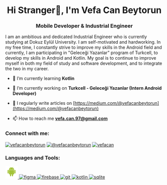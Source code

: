 <h1 align="center">Hi Stranger👋, I'm Vefa Can Beytorun</h1>
<h3 align="center">Mobile Developer & Industrial Engineer</h3>


I am an ambitious and dedicated Industrial Engineer who is currently studying at Dokuz Eylül
University. I am self-motivated and hardworking.
In my free time, I constantly strive to improve my skills in the Android field and currently, I am
participating in "Geleceği Yazanlar" program of Turkcell, to develop my skills in Android and Kotlin.
My goal is to continue to improve myself in both my field of study and software development, and to
integrate the two in my career.




- 🌱 I’m currently learning **Kotlin**

- 🔭 I’m currently working on **Turkcell - Geleceği Yazanlar (Intern Android Developer)**

- 📝 I regularly write articles on [https://medium.com/@vefacanbeytorun](https://medium.com/@vefacanbeytorun)

- 📫 How to reach me **vefa.can.97@gmail.com**

<h3 align="left">Connect with me:</h3>
<p align="left">
<a href="https://linkedin.com/in/vefacanbeytorun" target="blank"><img align="center" src="https://raw.githubusercontent.com/rahuldkjain/github-profile-readme-generator/master/src/images/icons/Social/linked-in-alt.svg" alt="vefacanbeytorun" height="30" width="40" /></a>
<a href="https://medium.com/@vefacanbeytorun" target="blank"><img align="center" src="https://raw.githubusercontent.com/rahuldkjain/github-profile-readme-generator/master/src/images/icons/Social/medium.svg" alt="@vefacanbeytorun" height="30" width="40" /></a>
<a href="https://www.hackerrank.com/vefacan" target="blank"><img align="center" src="https://raw.githubusercontent.com/rahuldkjain/github-profile-readme-generator/master/src/images/icons/Social/hackerrank.svg" alt="vefacan" height="30" width="40" /></a>
</p>

<h3 align="left">Languages and Tools:</h3>
<p align="left"> <a href="https://developer.android.com" target="_blank" rel="noreferrer"> <img src="https://raw.githubusercontent.com/devicons/devicon/master/icons/android/android-original-wordmark.svg" alt="android" width="40" height="40"/> </a> <a href="https://www.figma.com/" target="_blank" rel="noreferrer"> <img src="https://www.vectorlogo.zone/logos/figma/figma-icon.svg" alt="figma" width="40" height="40"/> </a> <a href="https://firebase.google.com/" target="_blank" rel="noreferrer"> <img src="https://www.vectorlogo.zone/logos/firebase/firebase-icon.svg" alt="firebase" width="40" height="40"/> </a> <a href="https://git-scm.com/" target="_blank" rel="noreferrer"> <img src="https://www.vectorlogo.zone/logos/git-scm/git-scm-icon.svg" alt="git" width="40" height="40"/> </a> <a href="https://kotlinlang.org" target="_blank" rel="noreferrer"> <img src="https://www.vectorlogo.zone/logos/kotlinlang/kotlinlang-icon.svg" alt="kotlin" width="40" height="40"/> </a> <a href="https://www.sqlite.org/" target="_blank" rel="noreferrer"> <img src="https://www.vectorlogo.zone/logos/sqlite/sqlite-icon.svg" alt="sqlite" width="40" height="40"/> </a> </p>
